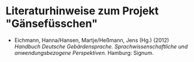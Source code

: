 
# Literaturhinweise zum Projekt "Gänsefüsschen"

* Eichmann, Hanna/Hansen, Martje/Heßmann, Jens (Hg.) (2012) _Handbuch Deutsche Gebärdensprache. Sprachwissenschaftliche und anwendungsbezogene Perspektiven._ Hamburg: Signum.
